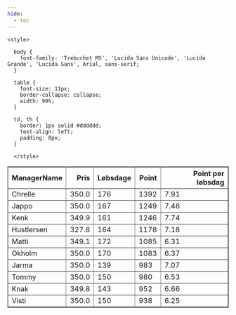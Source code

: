 ```yaml
---
hide:
  - toc
---
```


<!doctype html>
<html lang="en">
  <head>
    <meta charset="UTF-8" />
    <meta name="viewport" content="width=device-width, initial-scale=1.0" />
    <title> C Y K E L V E N N E R </title>

    <style>

      body {
        font-family: 'Trebuchet MS', 'Lucida Sans Unicode', 'Lucida Grande', 'Lucida Sans', Arial, sans-serif;
      }

      table {
        font-size: 11px;
        border-collapse: collapse;
        width: 90%;
      }
      
      td, th {
        border: 1px solid #dddddd;
        text-align: left;
        padding: 8px;
      }
      
      </style>
  </head>
  <body>
  <table border="1" class="dataframe" id="filterabletable">
  <thead>
    <tr style="text-align: right;">
      <th>ManagerName</th>
      <th>Pris</th>
      <th>Løbsdage</th>
      <th>Point</th>
      <th>Point per løbsdag</th>
    </tr>
  </thead>
  <tbody>
    <tr>
      <td>Chrelle</td>
      <td>350.0</td>
      <td>176</td>
      <td>1392</td>
      <td>7.91</td>
    </tr>
    <tr>
      <td>Jappo</td>
      <td>350.0</td>
      <td>167</td>
      <td>1249</td>
      <td>7.48</td>
    </tr>
    <tr>
      <td>Kenk</td>
      <td>349.9</td>
      <td>161</td>
      <td>1246</td>
      <td>7.74</td>
    </tr>
    <tr>
      <td>Hustlersen</td>
      <td>327.8</td>
      <td>164</td>
      <td>1178</td>
      <td>7.18</td>
    </tr>
    <tr>
      <td>Matti</td>
      <td>349.1</td>
      <td>172</td>
      <td>1085</td>
      <td>6.31</td>
    </tr>
    <tr>
      <td>Okholm</td>
      <td>350.0</td>
      <td>170</td>
      <td>1083</td>
      <td>6.37</td>
    </tr>
    <tr>
      <td>Jarma</td>
      <td>350.0</td>
      <td>139</td>
      <td>983</td>
      <td>7.07</td>
    </tr>
    <tr>
      <td>Tommy</td>
      <td>350.0</td>
      <td>150</td>
      <td>980</td>
      <td>6.53</td>
    </tr>
    <tr>
      <td>Knak</td>
      <td>349.8</td>
      <td>143</td>
      <td>952</td>
      <td>6.66</td>
    </tr>
    <tr>
      <td>Visti</td>
      <td>350.0</td>
      <td>150</td>
      <td>938</td>
      <td>6.25</td>
    </tr>
  </tbody>
</table>
<script src="../js/tablefilter/tablefilter.js"></script>

  <script data-config>
    var tfConfig = {
      base_path: '../js/tablefilter/',
      alternate_rows: true,
      btn_reset: {
          text: 'Nulstil'
      },
      auto_filter: {
        delay: 1100 //milliseconds
      },
 
      loader: true,
      no_results_message: true,  

      // columns data types
      col_types: [
          'string',
          { type: 'formatted-number', decimal: '.', thousands: ',' },
          'number',
          'number',
          { type: 'formatted-number', decimal: '.', thousands: ',' },
      ],

      // Sort extension: in this example the column data types are provided by the
      // 'col_types' property. The sort extension also has a 'types' property
      // defining the columns data type for column sorting. If the 'types'
      // property is not defined, the sorting extension will fallback to
      // the 'col_types' definitions.
      extensions: [{ name: 'sort' }]
  };

  var tf = new TableFilter('filterabletable', tfConfig);
  tf.init();
</script>
    
  </body>
</html>